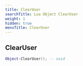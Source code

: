 ```yaml
---
title: ClearUser
searchTitle: Lua Object ClearUser
weight: 1
hidden: true
menuTitle: ClearUser
---
```

## ClearUser
```lua
Object:ClearUser(); -- void
```